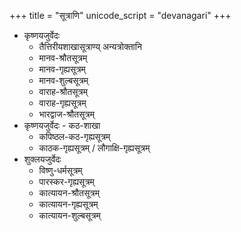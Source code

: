 +++
title = "सूत्राणि"
unicode_script = "devanagari"
+++
- कृष्णयजुर्वेदः
  - तैत्तिरीयशाखासूत्राण्य् अन्यत्रोक्तानि
  - मानव-श्रौतसूत्रम्
  - मानव-गृह्यसूत्रम्
  - मानव-शुल्बसूत्रम्
  - वाराह-श्रौतसूत्रम्
  - वाराह-गृह्यसूत्रम्
  - भारद्वाज-श्रौतसूत्रम्
- कृष्णयजुर्वेदः - कठ-शाखा 
  - कपिष्ठल-कठ-गृह्यसूत्रम्
  - काठक-गृह्यसूत्रम् ‌‌/ लौगाक्षि-गृह्यसूत्रम्
- शुक्लयजुर्वेदः
  - विष्णु-धर्मसूत्रम्
  - पारस्कर-गृह्यसूत्रम्
  - कात्यायन-श्रौतसूत्रम्
  - कात्यायन-गृह्यसूत्रम्
  - कात्यायन-शुल्बसूत्रम्
